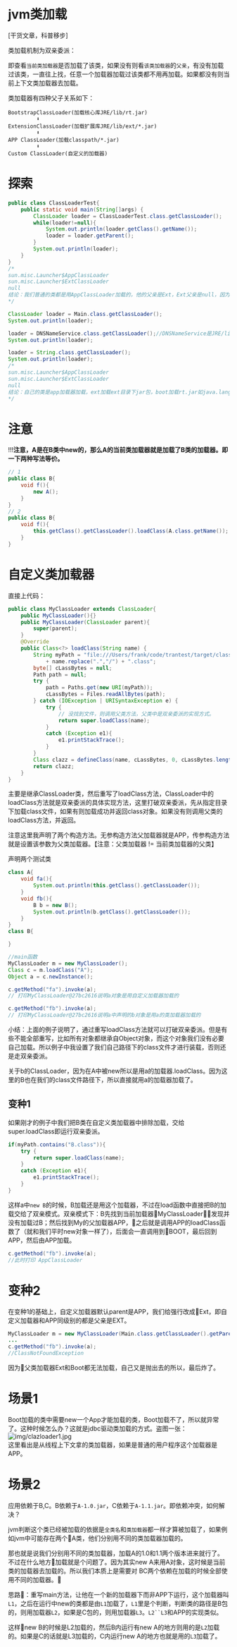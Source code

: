 # jvm类加载
[干货文章，科普移步]

类加载机制为双亲委派：

即查看`当前类加载器`是否加载了该类，如果没有则看`该类加载器`的`父亲`，有没有加载过该类，一直往上找，任意一个加载器加载过该类都不用再加载。如果都没有则当前上下文类加载器去加载。

类加载器有四种父子关系如下：
```
BootstrapClassLoader(加载核心库JRE/lib/rt.jar)
         ⬇️
ExtensionClassLoader(加载扩展库JRE/lib/ext/*.jar)
         ⬇️
APP ClassLoader(加载classpath/*.jar)
         ⬇️
Custom ClassLoader(自定义的加载器)
```
# 探索
```java
public class ClassLoaderTest{ 
    public static void main(String[]args) { 
        ClassLoader loader = ClassLoaderTest.class.getClassLoader(); 
        while(loader!=null){ 
            System.out.println(loader.getClass().getName()); 
            loader = loader.getParent(); 
        } 
        System.out.println(loader); 
    } 
} 
/*
sun.misc.Launcher$AppClassLoader
sun.misc.Launcher$ExtClassLoader
null
结论：我们普通的类都是用AppClassLoader加载的，他的父亲是Ext，Ext父亲是null，因为Boot返回的就是null，可以参考https://stackoverflow.com/questions/1921238/getclass-getclassloader-is-null-why
*/
```
```java
ClassLoader loader = Main.class.getClassLoader();
System.out.println(loader);

loader = DNSNameService.class.getClassLoader();//DNSNameService是JRE/lib/ext/dnsns.jar下的包
System.out.println(loader);

loader = String.class.getClassLoader();
System.out.println(loader);
/*
sun.misc.Launcher$AppClassLoader
sun.misc.Launcher$ExtClassLoader
null
结论：自己的类是app加载器加载，ext加载ext目录下jar包，boot加载rt.jar如java.lang.*
*/
```
# 注意
!!!**注意，A是在B类中new的，那么A的当前类加载器就是加载了B类的加载器。即一下两种写法等价。**
```java
// 1
public class B{
    void f(){
        new A();
    }
}
// 2
public class B{
    void f(){
        this.getClass().getClassLoader().loadClass(A.class.getName());
    }
}
```
# 自定义类加载器
直接上代码：
```java
public class MyClassLoader extends ClassLoader{
    public MyClassLoader(){}
    public MyClassLoader(ClassLoader parent){
        super(parent);
    }
    @Override
    public Class<?> loadClass(String name) {
        String myPath = "file:///Users/frank/code/trantest/target/classes/" 
            + name.replace(".","/") + ".class";
        byte[] cLassBytes = null;
        Path path = null;
        try {
            path = Paths.get(new URI(myPath));
            cLassBytes = Files.readAllBytes(path);
        } catch (IOException | URISyntaxException e) {
            try {
                // 没找到文件，则调用父类方法，父类中是双亲委派的实现方式。
                return super.loadClass(name);
            }
            catch (Exception e1){
                e1.printStackTrace();
            }
        }
        Class clazz = defineClass(name, cLassBytes, 0, cLassBytes.length);
        return clazz;
    }
}
```
主要是继承ClassLoader类，然后重写了loadClass方法，ClassLoader中的loadClass方法就是双亲委派的具体实现方法，这里打破双亲委派，先从指定目录下加载class文件，如果有则加载成功并返回class对象。如果没有则调用父类的loadClass方法，并返回。

注意这里我声明了两个构造方法。无参构造方法父加载器就是APP，传参构造方法就是设置该参数为父类加载器。【注意：父类加载器 != 当前类加载器的父类】

声明两个测试类
```java
class A{
    void fa(){
        System.out.println(this.getClass().getClassLoader());
    }
    void fb(){
        B b = new B();
        System.out.println(b.getClass().getClassLoader());
    }
}
class B{

}
```
```java
//main函数
MyClassLoader m = new MyClassLoader();
Class c = m.loadClass("A");
Object a = c.newInstance();

c.getMethod("fa").invoke(a); 
// 打印MyClassLoader@27bc2616说明a对象是用自定义加载器加载的

c.getMethod("fb").invoke(a); 
// 打印MyClassLoader@27bc2616说明a中声明的b对象是用a的类加载器加载的
```
小结：上面的例子说明了，通过重写loadClass方法就可以打破双亲委派。但是有些不能全部重写，比如所有对象都继承自Object对象，而这个对象我们没有必要自己加载。所以例子中我设置了我们自己路径下的class文件才进行装载，否则还是走双亲委派。

关于b的ClassLoader，因为在A中被new所以是用a的加载器.loadClass。因为这里的B也在我们的class文件路径下，所以直接就用a的加载器加载了。
## 变种1
如果刚才的例子中我们把B类在自定义类加载器中排除加载，交给super.loadClass即运行双亲委派。
```java
if(myPath.contains("B.class")){
    try {
        return super.loadClass(name);
    }
    catch (Exception e1){
        e1.printStackTrace();
    }
}
```
这样a中`new B`的时候，B加载还是用这个加载器，不过在load函数中直接把B的加载交给了双亲模式。双亲模式下：B先找到当前加载器MyClassLoader，发现并没有加载过B；然后找到My的父加载器APP，之后就是调用APP的loadClass函数了（就和我们平时new对象一样了），后面会一直调用到BOOT，最后回到APP，然后由APP加载。
```java
c.getMethod("fb").invoke(a); 
//此时打印 AppClassLoader
```
# 变种2
在变种1的基础上，自定义加载器默认parent是APP，我们给强行改成Ext，即自定义加载器和APP同级别的都是父亲是EXT。
```java
MyClassLoader m = new MyClassLoader(Main.class.getClassLoader().getParent());
...
c.getMethod("fb").invoke(a); 
//ClassNotFoundException
```
因为父类加载器Ext和Boot都无法加载，自己又是抛出去的所以，最后炸了。

# 场景1
Boot加载的类中需要new一个App才能加载的类，Boot加载不了，所以就异常了。这种时候怎么办？这就是jdbc驱动类加载的方式。盗图一张：  
![img/clazloader1.jpg](img/clazloader1.jpg)  
这里看出是从线程上下文拿的类加载器，如果是普通的用户程序这个加载器是APP。
# 场景2
应用依赖于B,C。B依赖于`A-1.0.jar`，C依赖于`A-1.1.jar`。即依赖冲突，如何解决？

jvm判断这个类已经被加载的依据是`全类名`和`类加载器`都一样才算被加载了，如果例如jvm中可能存在两个A类，他们分别用不同的类加载器加载的。

那也就是说我们分别用不同的类加载器，加载A的1.0和1.1两个版本进来就行了。不过在什么地方加载就是个问题了。因为其实new A来用A对象，这时候是当前类的加载器去加载的。所以我们本质上是需要对
BC两个依赖在加载的时候全部使用不同的加载器。

思路：重写main方法，让他在一个新的加载器下而非APP下运行，这个加载器叫`L1`，之后在运行中new的类都是由`L1`加载了，`L1`里是个判断，判断类的路径是B包的，则用加载器`L2`，如果是C包的，则用加载器`L3`。`L2``L3`和APP的实现类似。

这样new B的时候是L2加载的，然后B内运行有new A的地方则用的是`L2`加载的。如果是C的话就是L3加载的，C内运行new A的地方也就是用的`L3`加载了。
